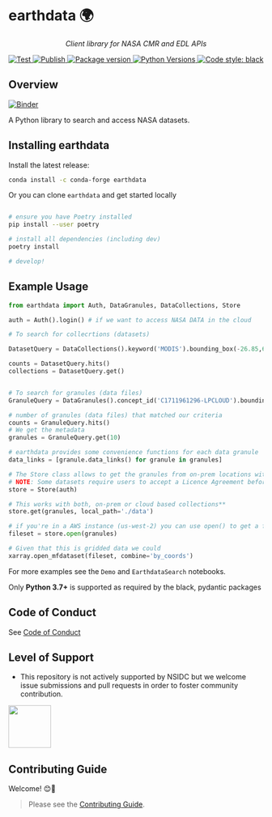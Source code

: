 # earthdata 🌍

<p align="center">
    <em>Client library for NASA CMR and EDL APIs</em>
</p>

<p align="center">
<a href="https://github.com/betolink/earthdata/actions?query=workflow%3ATest" target="_blank">
    <img src="https://github.com/betolink/earthdata/workflows/Test/badge.svg" alt="Test">
</a>
<a href="https://github.com/betolink/earthdata/actions?query=workflow%3APublish" target="_blank">
    <img src="https://github.com/betolink/earthdata/workflows/Publish/badge.svg" alt="Publish">
</a>
<a href="https://pypi.org/project/earthdata" target="_blank">
    <img src="https://img.shields.io/pypi/v/earthdata?color=%2334D058&label=pypi%20package" alt="Package version">
</a>
<a href="https://pypi.org/project/earthdata/" target="_blank">
    <img src="https://img.shields.io/pypi/pyversions/earthdata.svg" alt="Python Versions">
</a>
<a href="https://github.com/psf/black" target="_blank">
    <img src="https://img.shields.io/badge/code%20style-black-000000.svg" alt="Code style: black">
</a>



## Overview

[![Binder](https://mybinder.org/badge_logo.svg)](https://mybinder.org/v2/gh/betolink/earthdata/main)

A Python library to search and access NASA datasets.

## Installing earthdata

Install the latest release:

```bash
conda install -c conda-forge earthdata
```

Or you can clone `earthdata` and get started locally

```bash

# ensure you have Poetry installed
pip install --user poetry

# install all dependencies (including dev)
poetry install

# develop!
```

## Example Usage

```python
from earthdata import Auth, DataGranules, DataCollections, Store

auth = Auth().login() # if we want to access NASA DATA in the cloud

# To search for collecrtions (datasets)

DatasetQuery = DataCollections().keyword('MODIS').bounding_box(-26.85,62.65,-11.86,67.08)

counts = DatasetQuery.hits()
collections = DatasetQuery.get()


# To search for granules (data files)
GranuleQuery = DataGranules().concept_id('C1711961296-LPCLOUD').bounding_box(-10,20,10,50)

# number of granules (data files) that matched our criteria
counts = GranuleQuery.hits()
# We get the metadata
granules = GranuleQuery.get(10)

# earthdata provides some convenience functions for each data granule
data_links = [granule.data_links() for granule in granules]

# The Store class allows to get the granules from on-prem locations with get()
# NOTE: Some datasets require users to accept a Licence Agreement before accessing them
store = Store(auth)

# This works with both, on-prem or cloud based collections**
store.get(granules, local_path='./data')

# if you're in a AWS instance (us-west-2) you can use open() to get a fileset!
fileset = store.open(granules)

# Given that this is gridded data we could
xarray.open_mfdataset(fileset, combine='by_coords')
```

For more examples see the `Demo` and `EarthdataSearch` notebooks.


Only **Python 3.7+** is supported as required by the black, pydantic packages


## Code of Conduct

See [Code of Conduct](CODE_OF_CONDUCT.md)

## Level of Support

* This repository is not actively supported by NSIDC but we welcome issue submissions and pull requests in order to foster community contribution.

<img src="docs/nsidc-logo.png" width="84px" />

## Contributing Guide

Welcome! 😊👋

> Please see the [Contributing Guide](CONTRIBUTING.md).
